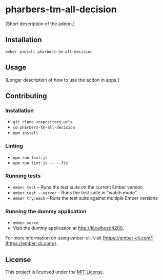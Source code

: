 pharbers-tm-all-decision
==============================================================================

[Short description of the addon.]

Installation
------------------------------------------------------------------------------

```
ember install pharbers-tm-all-decision
```


Usage
------------------------------------------------------------------------------

[Longer description of how to use the addon in apps.]


Contributing
------------------------------------------------------------------------------

### Installation

* `git clone <repository-url>`
* `cd pharbers-tm-all-decision`
* `npm install`

### Linting

* `npm run lint:js`
* `npm run lint:js -- --fix`

### Running tests

* `ember test` – Runs the test suite on the current Ember version
* `ember test --server` – Runs the test suite in "watch mode"
* `ember try:each` – Runs the test suite against multiple Ember versions

### Running the dummy application

* `ember serve`
* Visit the dummy application at [http://localhost:4200](http://localhost:4200).

For more information on using ember-cli, visit [https://ember-cli.com/](https://ember-cli.com/).

License
------------------------------------------------------------------------------

This project is licensed under the [MIT License](LICENSE.md).
